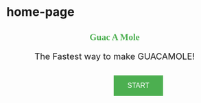 # home-page
<!DOCTYPE html>
<html>
<head>
<style>
.button {
  background-color: #4CAF50; /* Green */
  border: none;
  color: white;
  padding: 15px 32px;
  text-align: center;
  text-decoration: none;
  display: inline-block;
  font-size: 16px;
  margin: 12px 250px;
  cursor: pointer;
  align: center;
}



</style>
</head>
<body>

<h2 style="color:#4CAF50; text-align:center; font-family:verdana",  >Guac A Mole</h2>
<p style="font-size:20px; text-align:center;">The Fastest way to make GUACAMOLE!</p>

<button  onclick="window.location.href = '#';" class="button button1">START</button>


</body>
</html>
